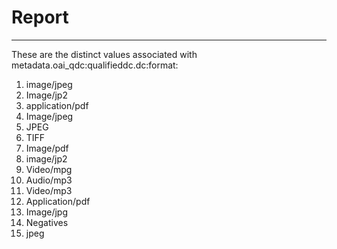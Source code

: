 # Report
---
These are the distinct values associated with metadata.oai_qdc:qualifieddc.dc:format:

1. image/jpeg
2. Image/jp2
3. application/pdf
4. Image/jpeg
5. JPEG
6. TIFF
7. Image/pdf
8. image/jp2
9. Video/mpg
10. Audio/mp3
11. Video/mp3
12. Application/pdf
13. Image/jpg
14. Negatives
15. jpeg
